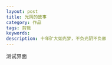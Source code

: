 ```yaml
---
layout: post
title: 光阴的故事
category: 作品
tags: 剪辑
keywords: 
description: 十年矿大如光梦，不负光阴不负卿
---
```


测试界面